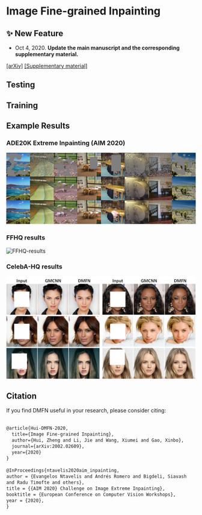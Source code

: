 # Image Fine-grained Inpainting

## :sparkles: New Feature
- Oct 4, 2020. **Update the main manuscript and the corresponding supplementary material.**

[[arXiv]](https://arxiv.org/abs/2002.02609)
[[Supplementary material]](https://drive.google.com/file/d/133l9inmBxAoJWKgyzLsLaOCSg-Dp9bk8/view?usp=sharing)

## Testing

## Training

## Example Results
### ADE20K Extreme Inpainting (AIM 2020)
![ADE20K-results](figures/extreme_inpainting_task1.jpg)

### FFHQ results
![FFHQ-results](figures/FFHQ_results.png)

### CelebA-HQ results
![CelebA-HQ-results](figures/CelebA-HQ_results.png)


## Citation

If you find DMFN useful in your research, please consider citing:

```

@article{Hui-DMFN-2020,
  title={Image Fine-grained Inpainting},
  author={Hui, Zheng and Li, Jie and Wang, Xiumei and Gao, Xinbo},
  journal={arXiv:2002.02609},
  year={2020}
}

@InProceedings{ntavelis2020aim_inpainting,
author = {Evangelos Ntavelis and Andrés Romero and Bigdeli, Siavash and Radu Timofte and others},
title = {{AIM 2020} Challenge on Image Extreme Inpainting},
booktitle = {European Conference on Computer Vision Workshops},
year = {2020},
}
```

